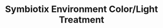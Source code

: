 ---
title: Symbiotix Environment Color/Light Treatment
caption: '&copy; 2015 Bully! Entertainment.'
order: '16'
---
